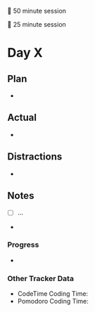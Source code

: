 🍒 50 minute session

🍅 25 minute session

# Day X

## Plan
- 

## Actual
-

## Distractions
- 


## Notes
- [ ] ...

- 
  
### Progress
- 

### Other Tracker Data
- CodeTime Coding Time: 
- Pomodoro Coding Time: 